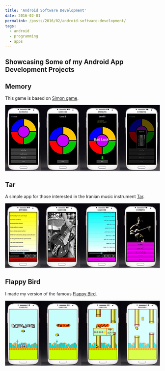 ```yaml
---
title: 'Android Software Development'
date: 2016-02-01
permalink: /posts/2016/02/android-software-development/
tags:
  - android
  - programming
  - apps
---
```


## Showcasing Some of my Android App Development Projects

## Memory
This game is based on [Simon game](https://en.wikipedia.org/wiki/Simon_(game)).

![](/files/2016-02-01-post-android/a1.jpg)

## Tar
A simple app for those interested in the Iranian music instrument [Tar](https://en.wikipedia.org/wiki/Tar_(string_instrument)).

![](/files/2016-02-01-post-android/a2.jpg)

## Flappy Bird
I made my version of the famous [Flappy Bird](https://en.wikipedia.org/wiki/Flappy_Bird).

![](/files/2016-02-01-post-android/a3.jpg)